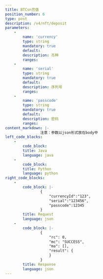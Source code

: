 ```yaml
---
title: BTCsn充值
position_number: 6
type: post
description: /v4/nft/deposit
parameters:
    -
        name: 'currency'
        type: string
        mandatory: true
        default:
        description: 币种
        ranges:
    -
        name: 'serial'
        type: string
        mandatory: true
        default:
        description: 序列号
        ranges:
    -
        name: 'passcode'
        type: string
        mandatory: true
        default:
        description: 密码
        ranges: 
content_markdown: |-
                注意：参数以json形式放在body中
left_code_blocks:
    -
        code_block:
        title: Java
        language: java
    -
        code_block:
        title: Python
        language: python
right_code_blocks:
    -
        code_block: |-
                {
                    "currencyId":"123",
                    "serial":"123456",
                    "passcode":12345
                }
        title: Request
        language: json
    -
        code_block: |-
                {
                    "rc": 0,
                    "mc": "SUCCESS",
                    "ma": [],
                    "result": {      
                    }
                }
        title: Response
        language: json    
---
```

